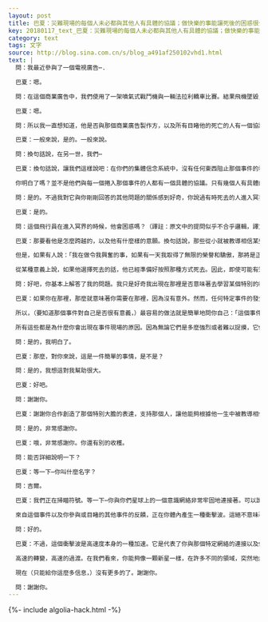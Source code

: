```yaml
---
layout: post
title: 巴夏：災難現場的每個人未必都與其他人有具體的協議；做快樂的事能讓死後的困惑很少；任何事件都有意
key: 20180117_text_巴夏：災難現場的每個人未必都與其他人有具體的協議；做快樂的事能讓死後的困惑很少；任何事件都有意
category: text
tags: 文字
source: http://blog.sina.com.cn/s/blog_a491af250102vhd1.html
text: |
  問：我最近參與了一個電視廣告⋯.

  巴夏：嗯。

  問：在這個商業廣告中，我們使用了一架噴氣式戰鬥機與一輛法拉利轎車比賽。結果飛機墜毀，飛行員在拍攝時當場死亡。

  巴夏：嗯。

  問：所以我一直想知道，他是否與那個商業廣告製作方，以及所有目睹他的死亡的人有一個協議？

  巴夏：一般來說，是的。一般來說。

  問：換句話說，在另一世，我們⋯

  巴夏：換句話說，讓我們這樣說吧：在你們的集體信念系統中，沒有任何東西阻止那個事件的發生。其中有幾個人與那個特定的事件有非常具體的協議，而大部分人僅僅支持它並允許它發生，因為它與這些人的整體道路並無衝突，他們願意最低限度地支持別人的具體協議。

  你明白了嗎？並不是他們與每一個捲入那個事件的人都有一個具體的協議。只有幾個人有具體的協議，而其他人只是籠統的協議。你懂了嗎？

  問：是的。不過我對它與你剛剛回答的其他問題的關係感到好奇，你說過有時死去的人進入冥界的時候會感到很困惑。

  巴夏：是的。

  問：這個飛行員在進入冥界的時候，他會困惑嗎？（譯註：原文中的提問似乎不合乎邏輯，譯文有調整）

  巴夏：那要看他是怎麼跨越的，以及他有什麼樣的意願。換句話說，那些從小就被教導相信某些東西，並且強烈相信它的人，當他們死亡時，如果沒有看到他們預料會看到的那些特定的彰顯，他們會有些困惑。因為他們可能沒有清醒地意識到他們擁有的信念，而死後彰顯出來的，通常是他們最強烈的相信的東西。

  但是，如果有人說：「我在做令我興奮的事，如果有一天我取得了無限的榮譽和驕傲，那將是正常的」，這會讓他（在死亡的時候）很快地、清楚地意識到到底發生了什麼。因為，在一定意義上，他將會這樣安定他自己：「好了，我死於做我喜歡做的事，這讓我很快樂。」

  從某種意義上說，如果他選擇死去的話，他已經準備好按照那種方式死去。因此，即使可能有短暫的困惑，但他給予他在生活中所做的事情的整體性定義，會讓他安定下來，所以那種困惑不會持續很久。你明白嗎？

  問：好吧，你基本上解答了我的問題。我只是好奇我出現在那裡是否意味著去學習某個特別的教訓？

  巴夏：如果你在那裡，那麼就意味著你需要在那裡，因為沒有意外。然而，任何特定事件的發生，對不同的人來說，有著不同程度的意義。一般來說，對少數的人意義要大於對多數人的意義。

  所以，（要知道那個事件對自己是否很有意義，）最容易的做法就是簡單地問你自己：「這個事件讓我檢視什麼？如果我避開那個事件，它意味著什麼？目睹有人以那種非常大膽的方式選擇死去，我學到了什麼？它讓我感覺如何？它觸動了我的什麼樣的情緒？它把什麼從我的內心深處帶了出來？」

  所有這些都是為什麼你會出現在事件現場的原因。因為無論它們是多麼強烈或者難以捉摸，它們都是你希望面對的東西，你希望整合它們。你明白了嗎？

  問：是的，我明白了。

  巴夏：那麼，對你來說，這是一件簡單的事情，是不是？

  問：是的，我想這對我幫助很大。

  巴夏：好吧。

  問：謝謝你。

  巴夏：謝謝你合作創造了那個特別大膽的表達，支持那個人，讓他能夠根據他一生中被教導相信的最強烈信念，以他渴望的方式，做他渴望做的事。可以嗎？

  問：是的，非常感謝你。

  巴夏：哦，非常感謝你。你還有別的收穫。

  問：能否詳細說明一下？

  巴夏：等一下⋯你叫什麼名字？

  問：吉爾。

  巴夏：我們正在掃瞄符號。等一下⋯你與你們星球上的一個意識網絡非常牢固地連接著。可以說，它是一種特定類型的、特定協議的、特定社團的意識網絡。在一定意義上，它是一種大膽過渡的網絡。

  來自這個事件以及你參與或目睹的其他事件的反饋，正在你體內產生一種衝擊波。這絕不意味著是負面的，不要讓那個詞影響到你，好嗎？

  問：好的。

  巴夏：不過，這個衝擊波是高速度本身的一種加速。它是代表了你與那個特定網絡的連接以及你在其中的位置的高速度。

  高速的轉變，高速的過渡。在我們看來，你能夠像一顆新星一樣，在許多不同的領域，突然地爆發。你不必尋找你自己，如果這種情況發生了，要屏住呼吸。讓你自己明白，在一段時間內，它可能讓你感覺沉重，但是仍然有足夠的空氣讓你保持冷靜。無論你如何快速移動，你仍然能夠讓你的腳接觸地面。

  現在（只能給你這麼多信息，）沒有更多的了。謝謝你。

  問：謝謝你。
---
```


{%- include algolia-hack.html -%}

